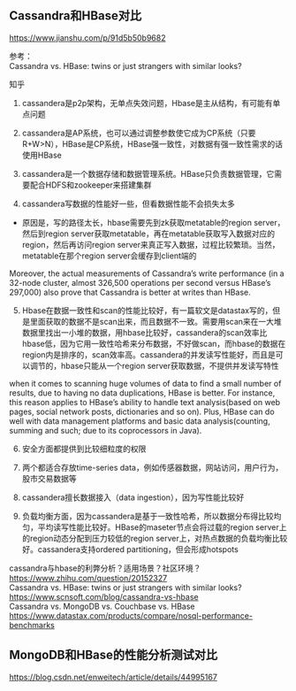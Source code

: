 



## Cassandra和HBase对比


https://www.jianshu.com/p/91d5b50b9682

参考：  
Cassandra vs. HBase: twins or just strangers with similar looks?  

知乎

1. cassandera是p2p架构，无单点失效问题，Hbase是主从结构，有可能有单点问题

2. cassandera是AP系统，也可以通过调整参数使它成为CP系统（只要R+W>N），HBase是CP系统，HBase强一致性，对数据有强一致性需求的话使用HBase

3. cassandera是一个数据存储和数据管理系统。HBase只负责数据管理，它需要配合HDFS和zookeeper来搭建集群

4. cassandera写数据的性能好一些，但看数据性能不会损失太多

- 原因是，写的路径太长，hbase需要先到zk获取metatable的region server，然后到region server获取metatable，再在metatable获取写入数据对应的region，然后再访问region server来真正写入数据，过程比较繁琐。当然，metatable在那个region server会缓存到client端的

Moreover, the actual measurements of Cassandra’s write performance (in a 32-node cluster, almost 326,500 operations per second versus HBase’s 297,000) also prove that Cassandra is better at writes than HBase.

5. Hbase在数据一致性和scan的性能比较好，有一篇软文是datastax写的，但是里面获取的数据不是scan出来，而且数据不一致。需要用scan来在一大堆数据里找出一小堆的数据，用hbase比较好，cassandera的scan效率比hbase低，因为它用一致性哈希来分布数据，不好做scan，而hbase的数据在region内是排序的，scan效率高。cassandera的并发读写性能好，而且是可以调节的，hbase只能从一个region server获取数据，不提供并发读写特性

when it comes to scanning huge volumes of data to find a small number of results, due to having no data duplications, HBase is better. For instance, this reason applies to HBase’s ability to handle text analysis(based on web pages, social network posts, dictionaries and so on). Plus, HBase can do well with data management platforms and basic data analysis(counting, summing and such; due to its coprocessors in Java).

6. 安全方面都提供到比较细粒度的权限

7. 两个都适合存放time-series data，例如传感器数据，网站访问，用户行为，股市交易数据等

8. cassandera擅长数据接入（data ingestion），因为写性能比较好

9. 负载均衡方面，因为cassandera是基于一致性哈希，所以数据分布得比较均匀，平均读写性能比较好。HBase的maseter节点会将过载的region server上的region动态分配到压力较低的region server上，对热点数据的负载均衡比较好。cassandera支持ordered partitioning，但会形成hotspots


cassandra与hbase的利弊分析？适用场景？社区环境？  
https://www.zhihu.com/question/20152327  
Cassandra vs. HBase: twins or just strangers with similar looks?  
https://www.scnsoft.com/blog/cassandra-vs-hbase  
Cassandra vs. MongoDB vs. Couchbase vs. HBase  
https://www.datastax.com/products/compare/nosql-performance-benchmarks  


## MongoDB和HBase的性能分析测试对比

https://blog.csdn.net/enweitech/article/details/44995167

